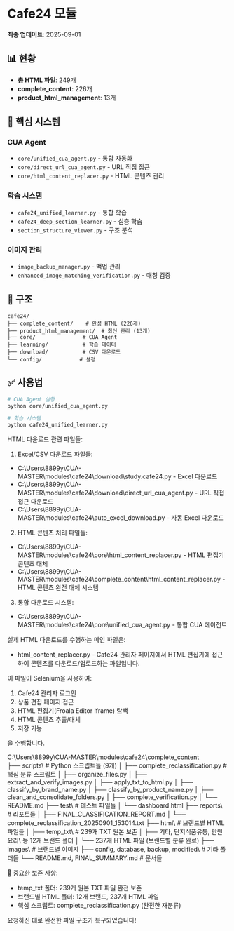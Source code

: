 # Cafe24 모듈
**최종 업데이트**: 2025-09-01

## 📊 현황
- **총 HTML 파일**: 249개
- **complete_content**: 226개
- **product_html_management**: 13개

## 🚀 핵심 시스템

### CUA Agent
- `core/unified_cua_agent.py` - 통합 자동화
- `core/direct_url_cua_agent.py` - URL 직접 접근
- `core/html_content_replacer.py` - HTML 콘텐츠 관리

### 학습 시스템
- `cafe24_unified_learner.py` - 통합 학습
- `cafe24_deep_section_learner.py` - 심층 학습
- `section_structure_viewer.py` - 구조 분석

### 이미지 관리
- `image_backup_manager.py` - 백업 관리
- `enhanced_image_matching_verification.py` - 매칭 검증

## 📁 구조
```
cafe24/
├── complete_content/    # 완성 HTML (226개)
├── product_html_management/  # 최신 관리 (13개)
├── core/               # CUA Agent
├── learning/           # 학습 데이터
├── download/           # CSV 다운로드
└── config/            # 설정
```

## ✅ 사용법
```bash
# CUA Agent 실행
python core/unified_cua_agent.py

# 학습 시스템
python cafe24_unified_learner.py
```
  HTML 다운로드 관련 파일들:

  1. Excel/CSV 다운로드 파일들:

  - C:\Users\8899y\CUA-MASTER\modules\cafe24\download\study.cafe24.py - Excel 다운로드
  - C:\Users\8899y\CUA-MASTER\modules\cafe24\download\direct_url_cua_agent.py - URL 직접 접근 다운로드
  - C:\Users\8899y\CUA-MASTER\modules\cafe24\auto_excel_download.py - 자동 Excel 다운로드

  2. HTML 콘텐츠 처리 파일들:

  - C:\Users\8899y\CUA-MASTER\modules\cafe24\core\html_content_replacer.py - HTML 편집기 콘텐츠 대체
  - C:\Users\8899y\CUA-MASTER\modules\cafe24\complete_content\html_content_replacer.py - HTML 콘텐츠 완전 대체 시스템

  3. 통합 다운로드 시스템:

  - C:\Users\8899y\CUA-MASTER\modules\cafe24\core\unified_cua_agent.py - 통합 CUA 에이전트

  실제 HTML 다운로드를 수행하는 메인 파일은:
  - html_content_replacer.py - Cafe24 관리자 페이지에서 HTML 편집기에 접근하여 콘텐츠를 다운로드/업로드하는 파일입니다.

  이 파일이 Selenium을 사용하여:
  1. Cafe24 관리자 로그인
  2. 상품 편집 페이지 접근
  3. HTML 편집기(Froala Editor iframe) 탐색
  4. HTML 콘텐츠 추출/대체
  5. 저장 기능

  을 수행합니다.

   C:\Users\8899y\CUA-MASTER\modules\cafe24\complete_content\
  ├── scripts\                      # Python 스크립트들 (9개)
  │   ├── complete_reclassification.py    # 핵심 분류 스크립트
  │   ├── organize_files.py
  │   ├── extract_and_verify_images.py
  │   ├── apply_txt_to_html.py
  │   ├── classify_by_brand_name.py
  │   ├── classify_by_product_name.py
  │   ├── clean_and_consolidate_folders.py
  │   ├── complete_verification.py
  │   └── README.md
  ├── test\                         # 테스트 파일들
  │   └── dashboard.html
  ├── reports\                      # 리포트들
  │   ├── FINAL_CLASSIFICATION_REPORT.md
  │   └── complete_reclassification_20250901_153014.txt
  ├── html\                         # 브랜드별 HTML 파일들
  │   ├── temp_txt\                # 239개 TXT 원본 보존
  │   ├── 기타\, 단지식품유통\, 만원요리\ 등 12개 브랜드 폴더
  │   └── 237개 HTML 파일 (브랜드별 분류 완료)
  ├── images\                       # 브랜드별 이미지
  ├── config\, database\, backup\, modified\ # 기타 폴더들
  └── README.md, FINAL_SUMMARY.md   # 문서들

  🎯 중요한 보존 사항:
  - temp_txt 폴더: 239개 원본 TXT 파일 완전 보존
  - 브랜드별 HTML 폴더: 12개 브랜드, 237개 HTML 파일
  - 핵심 스크립트: complete_reclassification.py (완전한 재분류)

  요청하신 대로 완전한 파일 구조가 복구되었습니다!